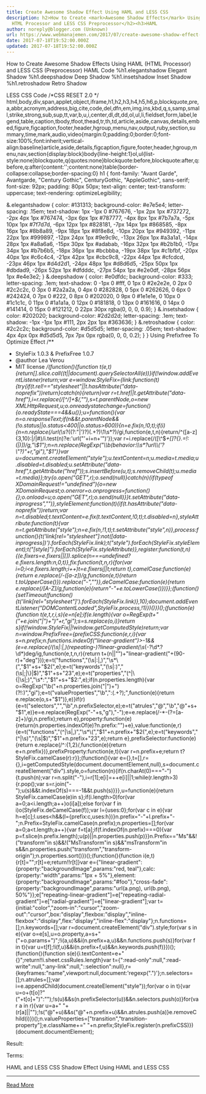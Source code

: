```yaml
---
title: Create Awesome Shadow Effect Using HAML and LESS CSS
description: h2>How to Create <mark>Awesome Shadow Effects</mark> Using HAML
  HTML Processor and LESS CSS Preprocessor</h2><h3>HAML
author: noreply@blogger.com (Unknown)
url: https://www.webmanajemen.com/2017/07/create-awesome-shadow-effect-using-haml.html
date: 2017-07-18T19:52:00.000Z
updated: 2017-07-18T19:52:00.000Z
---
```


How to Create Awesome Shadow Effects Using HAML (HTML Processor) and LESS CSS (Preprocessor)
HAML Code
%h1.elegantshadow Elegant Shadow
%h1.deepshadow Deep Shadow
%h1.insetshadow Inset Shadow
%h1.retroshadow Retro Shadow

LESS CSS Code
/*CSS RESET 2.0  */
html,body,div,span,applet,object,iframe,h1,h2,h3,h4,h5,h6,p,blockquote,pre,a,abbr,acronym,address,big,cite,code,del,dfn,em,img,ins,kbd,q,s,samp,small,strike,strong,sub,sup,tt,var,b,u,i,center,dl,dt,dd,ol,ul,li,fieldset,form,label,legend,table,caption,tbody,tfoot,thead,tr,th,td,article,aside,canvas,details,embed,figure,figcaption,footer,header,hgroup,menu,nav,output,ruby,section,summary,time,mark,audio,video{margin:0;padding:0;border:0;font-size:100%;font:inherit;vertical-align:baseline}article,aside,details,figcaption,figure,footer,header,hgroup,menu,nav,section{display:block}body{line-height:1}ol,ul{list-style:none}blockquote,q{quotes:none}blockquote:before,blockquote:after,q:before,q:after{content:'';content:none}table{border-collapse:collapse;border-spacing:0}
h1 {
  font-family: "Avant Garde", Avantgarde, "Century Gothic", CenturyGothic, "AppleGothic", sans-serif;
  font-size: 92px;
  padding: 80px 50px;
  text-align: center;
  text-transform: uppercase;
  text-rendering: optimizeLegibility;
  
  &.elegantshadow {
    color: #131313;
    background-color: #e7e5e4;
    letter-spacing: .15em;
    text-shadow: 
      1px -1px 0 #767676, 
      -1px 2px 1px #737272, 
      -2px 4px 1px #767474, 
      -3px 6px 1px #787777, 
      -4px 8px 1px #7b7a7a, 
      -5px 10px 1px #7f7d7d, 
      -6px 12px 1px #828181, 
      -7px 14px 1px #868585, 
      -8px 16px 1px #8b8a89, 
      -9px 18px 1px #8f8e8d, 
      -10px 20px 1px #949392, 
      -11px 22px 1px #999897, 
      -12px 24px 1px #9e9c9c, 
      -13px 26px 1px #a3a1a1, 
      -14px 28px 1px #a8a6a6, 
      -15px 30px 1px #adabab, 
      -16px 32px 1px #b2b1b0, 
      -17px 34px 1px #b7b6b5, 
      -18px 36px 1px #bcbbba, 
      -19px 38px 1px #c1bfbf, 
      -20px 40px 1px #c6c4c4, 
      -21px 42px 1px #cbc9c8, 
      -22px 44px 1px #cfcdcd, 
      -23px 46px 1px #d4d2d1, 
      -24px 48px 1px #d8d6d5, 
      -25px 50px 1px #dbdad9, 
      -26px 52px 1px #dfdddc, 
      -27px 54px 1px #e2e0df, 
      -28px 56px 1px #e4e3e2;
  }
  &.deepshadow {
    color: #e0dfdc;
    background-color: #333;
    letter-spacing: .1em;
    text-shadow: 
      0 -1px 0 #fff, 
      0 1px 0 #2e2e2e, 
      0 2px 0 #2c2c2c, 
      0 3px 0 #2a2a2a, 
      0 4px 0 #282828, 
      0 5px 0 #262626, 
      0 6px 0 #242424, 
      0 7px 0 #222, 
      0 8px 0 #202020, 
      0 9px 0 #1e1e1e, 
      0 10px 0 #1c1c1c, 
      0 11px 0 #1a1a1a, 
      0 12px 0 #181818, 
      0 13px 0 #161616, 
      0 14px 0 #141414, 
      0 15px 0 #121212, 
      0 22px 30px rgba(0, 0, 0, 0.9);
  }
  &.insetshadow {
    color: #202020;
    background-color: #2d2d2d;
    letter-spacing: .1em;
    text-shadow: 
      -1px -1px 1px #111, 
      2px 2px 1px #363636;
  }
  &.retroshadow {
    color: #2c2c2c;
    background-color: #d5d5d5;
    letter-spacing: .05em;
    text-shadow: 
      4px 4px 0px #d5d5d5, 
      7px 7px 0px rgba(0, 0, 0, 0.2);
  }
}
Using Prefixfree To Optimize Effect
/**
 * StyleFix 1.0.3 & PrefixFree 1.0.7
 * @author Lea Verou
 * MIT license
 */(function(){function t(e,t){return[].slice.call((t||document).querySelectorAll(e))}if(!window.addEventListener)return;var e=window.StyleFix={link:function(t){try{if(t.rel!=="stylesheet"||t.hasAttribute("data-noprefix"))return}catch(n){return}var r=t.href||t.getAttribute("data-href"),i=r.replace(/[^\/]+$/,""),s=t.parentNode,o=new XMLHttpRequest,u;o.onreadystatechange=function(){o.readyState===4&&u()};u=function(){var n=o.responseText;if(n&&t.parentNode&&(!o.status||o.status<400||o.status>600)){n=e.fix(n,!0,t);if(i){n=n.replace(/url\(\s*?((?:"|')?)(.+?)\1\s*?\)/gi,function(e,t,n){return/^([a-z]{3,10}:|\/|#)/i.test(n)?e:'url("'+i+n+'")'});var r=i.replace(/([\\\^\$*+[\]?{}.=!:(|)])/g,"\\$1");n=n.replace(RegExp("\\b(behavior:\\s*?url\\('?\"?)"+r,"gi"),"$1")}var u=document.createElement("style");u.textContent=n;u.media=t.media;u.disabled=t.disabled;u.setAttribute("data-href",t.getAttribute("href"));s.insertBefore(u,t);s.removeChild(t);u.media=t.media}};try{o.open("GET",r);o.send(null)}catch(n){if(typeof XDomainRequest!="undefined"){o=new XDomainRequest;o.onerror=o.onprogress=function(){};o.onload=u;o.open("GET",r);o.send(null)}}t.setAttribute("data-inprogress","")},styleElement:function(t){if(t.hasAttribute("data-noprefix"))return;var n=t.disabled;t.textContent=e.fix(t.textContent,!0,t);t.disabled=n},styleAttribute:function(t){var n=t.getAttribute("style");n=e.fix(n,!1,t);t.setAttribute("style",n)},process:function(){t('link[rel="stylesheet"]:not([data-inprogress])').forEach(StyleFix.link);t("style").forEach(StyleFix.styleElement);t("[style]").forEach(StyleFix.styleAttribute)},register:function(t,n){(e.fixers=e.fixers||[]).splice(n===undefined?e.fixers.length:n,0,t)},fix:function(t,n,r){for(var i=0;i<e.fixers.length;i++)t=e.fixers[i](t,n,r)||t;return t},camelCase:function(e){return e.replace(/-([a-z])/g,function(e,t){return t.toUpperCase()}).replace("-","")},deCamelCase:function(e){return e.replace(/[A-Z]/g,function(e){return"-"+e.toLowerCase()})}};(function(){setTimeout(function(){t('link[rel="stylesheet"]').forEach(StyleFix.link)},10);document.addEventListener("DOMContentLoaded",StyleFix.process,!1)})()})();(function(e){function t(e,t,r,i,s){e=n[e];if(e.length){var o=RegExp(t+"("+e.join("|")+")"+r,"gi");s=s.replace(o,i)}return s}if(!window.StyleFix||!window.getComputedStyle)return;var n=window.PrefixFree={prefixCSS:function(e,r,i){var s=n.prefix;n.functions.indexOf("linear-gradient")>-1&&(e=e.replace(/(\s|:|,)(repeating-)?linear-gradient\(\s*(-?\d*\.?\d*)deg/ig,function(e,t,n,r){return t+(n||"")+"linear-gradient("+(90-r)+"deg"}));e=t("functions","(\\s|:|,)","\\s*\\(","$1"+s+"$2(",e);e=t("keywords","(\\s|:)","(\\s|;|\\}|$)","$1"+s+"$2$3",e);e=t("properties","(^|\\{|\\s|;)","\\s*:","$1"+s+"$2:",e);if(n.properties.length){var o=RegExp("\\b("+n.properties.join("|")+")(?!:)","gi");e=t("valueProperties","\\b",":(.+?);",function(e){return e.replace(o,s+"$1")},e)}if(r){e=t("selectors","","\\b",n.prefixSelector,e);e=t("atrules","@","\\b","@"+s+"$1",e)}e=e.replace(RegExp("-"+s,"g"),"-");e=e.replace(/-\*-(?=[a-z]+)/gi,n.prefix);return e},property:function(e){return(n.properties.indexOf(e)?n.prefix:"")+e},value:function(e,r){e=t("functions","(^|\\s|,)","\\s*\\(","$1"+n.prefix+"$2(",e);e=t("keywords","(^|\\s)","(\\s|$)","$1"+n.prefix+"$2$3",e);return e},prefixSelector:function(e){return e.replace(/^:{1,2}/,function(e){return e+n.prefix})},prefixProperty:function(e,t){var r=n.prefix+e;return t?StyleFix.camelCase(r):r}};(function(){var e={},t=[],r={},i=getComputedStyle(document.documentElement,null),s=document.createElement("div").style,o=function(n){if(n.charAt(0)==="-"){t.push(n);var r=n.split("-"),i=r[1];e[i]=++e[i]||1;while(r.length>3){r.pop();var s=r.join("-");u(s)&&t.indexOf(s)===-1&&t.push(s)}}},u=function(e){return StyleFix.camelCase(e)in s};if(i.length>0)for(var a=0;a<i.length;a++)o(i[a]);else for(var f in i)o(StyleFix.deCamelCase(f));var l={uses:0};for(var c in e){var h=e[c];l.uses<h&&(l={prefix:c,uses:h})}n.prefix="-"+l.prefix+"-";n.Prefix=StyleFix.camelCase(n.prefix);n.properties=[];for(var a=0;a<t.length;a++){var f=t[a];if(f.indexOf(n.prefix)===0){var p=f.slice(n.prefix.length);u(p)||n.properties.push(p)}}n.Prefix=="Ms"&&!("transform"in s)&&!("MsTransform"in s)&&"msTransform"in s&&n.properties.push("transform","transform-origin");n.properties.sort()})();(function(){function i(e,t){r[t]="";r[t]=e;return!!r[t]}var e={"linear-gradient":{property:"backgroundImage",params:"red, teal"},calc:{property:"width",params:"1px + 5%"},element:{property:"backgroundImage",params:"#foo"},"cross-fade":{property:"backgroundImage",params:"url(a.png), url(b.png), 50%"}};e["repeating-linear-gradient"]=e["repeating-radial-gradient"]=e["radial-gradient"]=e["linear-gradient"];var t={initial:"color","zoom-in":"cursor","zoom-out":"cursor",box:"display",flexbox:"display","inline-flexbox":"display",flex:"display","inline-flex":"display"};n.functions=[];n.keywords=[];var r=document.createElement("div").style;for(var s in e){var o=e[s],u=o.property,a=s+"("+o.params+")";!i(a,u)&&i(n.prefix+a,u)&&n.functions.push(s)}for(var f in t){var u=t[f];!i(f,u)&&i(n.prefix+f,u)&&n.keywords.push(f)}})();(function(){function s(e){i.textContent=e+"{}";return!!i.sheet.cssRules.length}var t={":read-only":null,":read-write":null,":any-link":null,"::selection":null},r={keyframes:"name",viewport:null,document:'regexp(".")'};n.selectors=[];n.atrules=[];var i=e.appendChild(document.createElement("style"));for(var o in t){var u=o+(t[o]?"("+t[o]+")":"");!s(u)&&s(n.prefixSelector(u))&&n.selectors.push(o)}for(var a in r){var u=a+" "+(r[a]||"");!s("@"+u)&&s("@"+n.prefix+u)&&n.atrules.push(a)}e.removeChild(i)})();n.valueProperties=["transition","transition-property"];e.className+=" "+n.prefix;StyleFix.register(n.prefixCSS)})(document.documentElement);

Result:

Terms: 

HAML and LESS CSS
Shadow Effect Using HAML and LESS CSS<hr/> <a href="https://www.webmanajemen.com/2017/07/create-awesome-shadow-effect-using-haml.html" rel="follow" class="button" id="read-more">Read More</a>